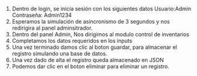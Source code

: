 1) Dentro de login, se inicia sesión con los siguientes datos
Usuario:Admin
Contraseña: Admin1234
2) Esperamos la simulación de asincronismo de 3 segundos y nos redirigira al panel adminsitrador.
3) Dentro del panel Admin, Nos dirigimos al modulo control de inventarios
3) Completamos los datos requeridos en los inputs
4) Una vez terminado damos clic al boton guardar, para almacenar el registro simulando una base de datos.
5) Una vez dado de alta el registro queda almacenado en JSON
6) Podemos dar clic en el boton eliminar para eliminar un registro.